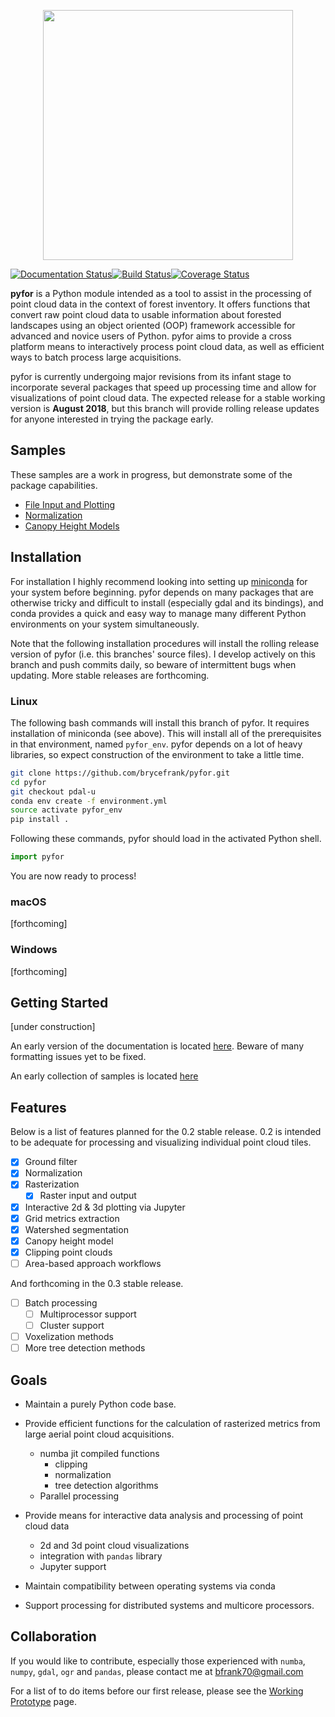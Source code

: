 <p align="center">
  <img src="https://github.com/brycefrank/pyfor/blob/pdal-u/docs/tile.png" width="400">
</p>

[![Documentation Status](https://readthedocs.org/projects/pyfor-pdal-u/badge/?version=pdal-u)](http://pyfor-pdal-u.readthedocs.io/en/pdal-u/?badge=pdal-u)[![Build Status](https://travis-ci.org/brycefrank/pyfor.svg?branch=pdal-u)](https://travis-ci.org/brycefrank/pyfor)[![Coverage Status](https://coveralls.io/repos/github/brycefrank/pyfor/badge.svg?branch=pdal-u)](https://coveralls.io/github/brycefrank/pyfor?branch=pdal-u)


**pyfor** is a Python module intended as a tool to assist in the processing of point cloud data in the context of forest inventory. It offers functions that convert raw point cloud data to usable information about forested landscapes using an object oriented (OOP) framework accessible for advanced and novice users of Python. pyfor aims to provide a cross platform means to interactively process point cloud data, as well as efficient ways to batch process large acquisitions.

pyfor is currently undergoing major revisions from its infant stage to incorporate several packages that speed up processing time and allow for visualizations of point cloud data. The expected release for a stable working version is **August 2018**, but this branch will provide rolling release updates for anyone interested in trying the package early.

## Samples

These samples are a work in progress, but demonstrate some of the package capabilities.

- [File Input and Plotting](https://github.com/brycefrank/pyfor/blob/pdal-u/samples/Cloud.ipynb)
- [Normalization](https://github.com/brycefrank/pyfor/blob/pdal-u/samples/Cloud.ipynb)
- [Canopy Height Models](https://github.com/brycefrank/pyfor/blob/pdal-u/samples/CanopyHeightModel.ipynb)

## Installation

For installation I highly recommend looking into setting up [miniconda](https://conda.io/miniconda.html) for your system before beginning. pyfor depends on many packages that are otherwise tricky and difficult to install (especially gdal and its bindings), and conda provides a quick and easy way to manage many different Python environments on your system simultaneously.

Note that the following installation procedures will install the rolling release version of pyfor (i.e. this branches' source files). I develop actively on this branch and push commits daily, so beware of intermittent bugs when updating. More stable releases are forthcoming. 

### Linux

The following bash commands will install this branch of pyfor. It requires installation of miniconda (see above). This will install all of the prerequisites in that environment, named `pyfor_env`. pyfor depends on a lot of heavy libraries, so expect construction of the environment to take a little time.

```bash
git clone https://github.com/brycefrank/pyfor.git
cd pyfor
git checkout pdal-u
conda env create -f environment.yml
source activate pyfor_env
pip install .
```

Following these commands, pyfor should load in the activated Python shell.

```python
import pyfor
```

You are now ready to process!

### macOS

[forthcoming]

### Windows

[forthcoming]

## Getting Started

[under construction]

An early version of the documentation is located [here](http://pyfor-pdal-u.readthedocs.io/en/pdal-u/). Beware of many formatting issues yet to be fixed.

An early collection of samples is located [here](https://github.com/brycefrank/pyfor/tree/pdal-u/samples)

## Features

Below is a list of features planned for the 0.2 stable release. 0.2 is intended to be adequate for processing and visualizing individual point cloud tiles.

- [X] Ground filter
- [X] Normalization
- [X] Rasterization
	- [X] Raster input and output
- [X] Interactive 2d & 3d plotting via Jupyter
- [X] Grid metrics extraction
- [X] Watershed segmentation
- [X] Canopy height model
- [X] Clipping point clouds
- [ ] Area-based approach workflows

And forthcoming in the 0.3 stable release.
- [ ] Batch processing
	- [ ] Multiprocessor support
	- [ ] Cluster support
- [ ] Voxelization methods
- [ ] More tree detection methods

## Goals

- Maintain a purely Python code base.

- Provide efficient functions for the calculation of rasterized metrics from large aerial point cloud acquisitions.
    - numba jit compiled functions
        - clipping
        - normalization
        - tree detection algorithms
    - Parallel processing

- Provide means for interactive data analysis and processing of point cloud data
    - 2d and 3d point cloud visualizations
    - integration with `pandas` library
    - Jupyter support

- Maintain compatibility between operating systems via conda

- Support processing for distributed systems and multicore processors.

## Collaboration

If you would like to contribute, especially those experienced with `numba`, `numpy`, `gdal`, `ogr` and `pandas`, please contact me at bfrank70@gmail.com

For a list of to do items before our first release, please see the [Working Prototype](https://github.com/brycefrank/pyfor/projects/3) page.
